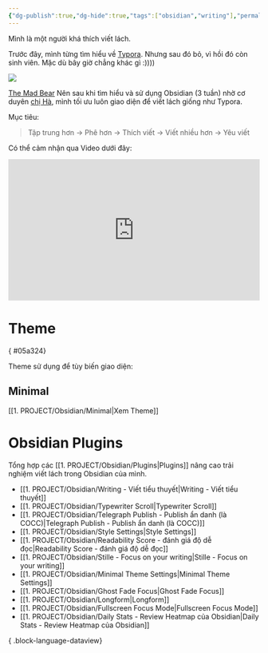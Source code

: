 ```yaml
---
{"dg-publish":true,"dg-hide":true,"tags":["obsidian","writing"],"permalink":"/1-project/obsidian/danh-cho-writers/","hide":true,"dgPassFrontmatter":true}
---
```


Mình là một người khá thích viết lách.

Trước đây, mình từng tìm hiểu về [Typora](https://typora.io/). Nhưng sau đó bỏ, vì hồi đó còn sinh viên. Mặc dù bây giờ chẳng khác gì :))))

![](https://i.imgur.com/u7GCGKi.png)

[The Mad Bear](https://themadbear.com/du-an/obsidian/danh-cho-writers/)
Nên sau khi tìm hiểu và sử dụng Obsidian (3 tuần) nhờ cơ duyên [chị Hà](https://www.facebook.com/hahtd3), mình tối ưu luôn giao diện để viết lách giống như Typora.

Mục tiêu:

> Tập trung hơn → Phê hơn → Thích viết → Viết nhiều hơn → Yêu viết

Có thể cảm nhận qua Video dưới đây:

<div style="position: relative; padding-bottom: 56.25%; height: 0; overflow: hidden;">
  <iframe 
    src="https://www.youtube.com/embed/0Qjp7x9MAXs" 
    title="YouTube video player" 
    frameborder="0" 
    allow="accelerometer; autoplay; clipboard-write; encrypted-media; gyroscope; picture-in-picture; web-share" 
    allowfullscreen 
    style="position: absolute; top: 0; left: 0; width: 100%; height: 100%;"
  ></iframe>
</div>


# Theme
{ #05a324}


Theme sử dụng để tùy biến giao diện:

## Minimal
[[1. PROJECT/Obsidian/Minimal\|Xem Theme]]

# Obsidian Plugins

Tổng hợp các [[1. PROJECT/Obsidian/Plugins\|Plugins]] nâng cao trải nghiệm viết lách trong Obsidian của mình.

- [[1. PROJECT/Obsidian/Writing - Viết tiểu thuyết\|Writing - Viết tiểu thuyết]]
- [[1. PROJECT/Obsidian/Typewriter Scroll\|Typewriter Scroll]]
- [[1. PROJECT/Obsidian/Telegraph Publish - Publish ẩn danh (là COCC)\|Telegraph Publish - Publish ẩn danh (là COCC)]]
- [[1. PROJECT/Obsidian/Style Settings\|Style Settings]]
- [[1. PROJECT/Obsidian/Readability Score - đánh giá độ dễ đọc\|Readability Score - đánh giá độ dễ đọc]]
- [[1. PROJECT/Obsidian/Stille - Focus on your writing\|Stille - Focus on your writing]]
- [[1. PROJECT/Obsidian/Minimal Theme Settings\|Minimal Theme Settings]]
- [[1. PROJECT/Obsidian/Ghost Fade Focus\|Ghost Fade Focus]]
- [[1. PROJECT/Obsidian/Longform\|Longform]]
- [[1. PROJECT/Obsidian/Fullscreen Focus Mode\|Fullscreen Focus Mode]]
- [[1. PROJECT/Obsidian/Daily Stats - Review Heatmap của Obsidian\|Daily Stats - Review Heatmap của Obsidian]]

{ .block-language-dataview}



